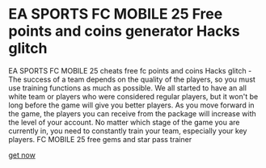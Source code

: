 # EA SPORTS FC MOBILE 25 Free points and coins generator Hacks glitch

EA SPORTS FC MOBILE 25 cheats free fc points and coins Hacks glitch - The success of a team depends on the quality of the players, so you must use training functions as much as possible. We all started to have an all white team or players who were considered regular players, but it won't be long before the game will give you better players. As you move forward in the game, the players you can receive from the package will increase with the level of your account. No matter which stage of the game you are currently in, you need to constantly train your team, especially your key players. FC MOBILE 25 free gems and star pass trainer

[get now](https://www.start.gg/user/c1f357f0)
